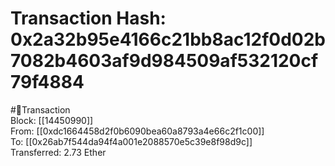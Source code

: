 
Transaction Hash: 0x2a32b95e4166c21bb8ac12f0d02b7082b4603af9d984509af532120cf79f4884
====================================================================================
  
#💸Transaction  
Block: [[14450990]]  
From: [[0xdc1664458d2f0b6090bea60a8793a4e66c2f1c00]]  
To: [[0x26ab7f544da94f4a001e2088570e5c39e8f98d9c]]  
Transferred: 2.73 Ether